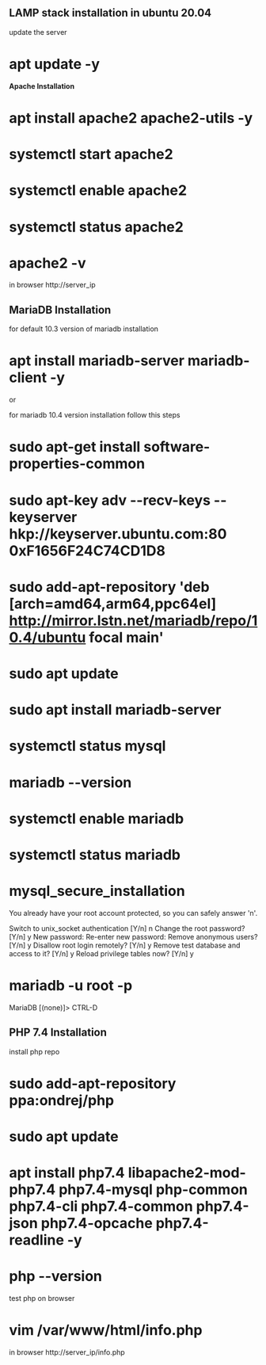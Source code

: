 LAMP stack installation in ubuntu 20.04
---------------------------------------

update the server
# apt update -y

__Apache Installation__


# apt install apache2 apache2-utils -y
# systemctl start apache2
# systemctl enable apache2
# systemctl status apache2
# apache2 -v

in browser 
http://server_ip

MariaDB Installation
--------------------

for default 10.3 version of mariadb installation
# apt install mariadb-server mariadb-client -y

or

for mariadb 10.4 version installation follow this steps
# sudo apt-get install software-properties-common
# sudo apt-key adv --recv-keys --keyserver hkp://keyserver.ubuntu.com:80 0xF1656F24C74CD1D8
# sudo add-apt-repository 'deb [arch=amd64,arm64,ppc64el] http://mirror.lstn.net/mariadb/repo/10.4/ubuntu focal main'
# sudo apt update
# sudo apt install mariadb-server
# systemctl status mysql
# mariadb --version

# systemctl enable mariadb
# systemctl status mariadb

# mysql_secure_installation
You already have your root account protected, so you can safely answer 'n'.

Switch to unix_socket authentication [Y/n] n
Change the root password? [Y/n] y
New password: 
Re-enter new password:
Remove anonymous users? [Y/n] y
Disallow root login remotely? [Y/n] y
Remove test database and access to it? [Y/n] y
Reload privilege tables now? [Y/n] y

# mariadb -u root -p

MariaDB [(none)]> CTRL-D

PHP 7.4 Installation
--------------------

install php repo
# sudo add-apt-repository ppa:ondrej/php
# sudo apt update
# apt install php7.4 libapache2-mod-php7.4 php7.4-mysql php-common php7.4-cli php7.4-common php7.4-json php7.4-opcache php7.4-readline -y
# php --version

test php on browser
# vim /var/www/html/info.php
<?php 
phpinfo(); 
?>

in browser
http://server_ip/info.php
